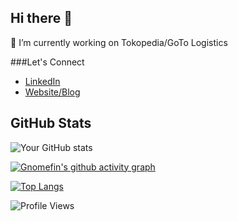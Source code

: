 ## Hi there 👋

🔭 I’m currently working on Tokopedia/GoTo Logistics

###Let's Connect
- [LinkedIn](https://linkedin.com/in/alfian-firmansyah)
- [Website/Blog](https://alfianfirmansyah.com)

## GitHub Stats
![Your GitHub stats](https://github-readme-streak-stats.herokuapp.com/?user=gnomefin)

[![Gnomefin's github activity graph](https://github-readme-activity-graph.vercel.app/graph?username=gnomefin&theme=github)](https://github.com/gnomefin/github-readme-activity-graph)

[![Top Langs](https://github-readme-stats.vercel.app/api/top-langs/?username=gnomefin&layout=compact)](https://github.com/gnomefin)

![Profile Views](https://komarev.com/ghpvc/?username=gnomefin)

